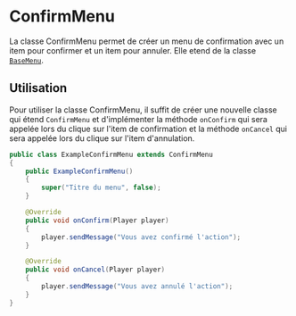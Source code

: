 # ConfirmMenu
La classe ConfirmMenu permet de créer un menu de confirmation avec un item pour confirmer et un item pour annuler. Elle etend de la classe [`BaseMenu`](BaseMenu.md).

## Utilisation
Pour utiliser la classe ConfirmMenu, il suffit de créer une nouvelle classe qui étend `ConfirmMenu` et d'implémenter la méthode `onConfirm` qui sera appelée lors du clique sur l'item de confirmation et la méthode `onCancel` qui sera appelée lors du clique sur l'item d'annulation.

```java
public class ExampleConfirmMenu extends ConfirmMenu
{
    public ExampleConfirmMenu()
    {
        super("Titre du menu", false);
    }

    @Override
    public void onConfirm(Player player)
    {
        player.sendMessage("Vous avez confirmé l'action");
    }

    @Override
    public void onCancel(Player player)
    {
        player.sendMessage("Vous avez annulé l'action");
    }
}
```
